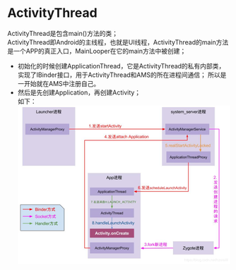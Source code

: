 # ActivityThread
ActivityThread是包含main()方法的类；        
ActivityThread即Android的主线程，也就是UI线程，ActivityThread的main方法是一个APP的真正入口，MainLooper在它的main方法中被创建；
- 初始化的时候创建ApplicationThread，它是ActivityThread的私有内部类，实现了IBinder接口，用于ActivityThread和AMS的所在进程间通信；
  所以是一开始就在AMS中注册自己。
- 然后是先创建Application，再创建Activity；        
  如下：       
  ![](./images/activity_create.png)